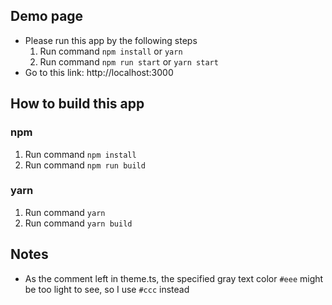 ## Demo page
- Please run this app by the following steps
  1. Run command `npm install` or `yarn`
  1. Run command `npm run start` or `yarn start`
- Go to this link: http://localhost:3000

## How to build this app
### npm
1. Run command `npm install`
1. Run command `npm run build`

### yarn
1. Run command `yarn`
1. Run command `yarn build`

## Notes
- As the comment left in theme.ts, the specified gray text color `#eee` might be too light to see, so I use `#ccc` instead